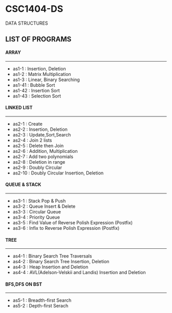 # CSC1404-DS
DATA STRUCTURES
## LIST OF PROGRAMS
#### ARRAY
<hr>
<ul>
  <li>as1-1 : Insertion, Deletion</li>
  <li>as1-2 : Matrix Multiplication</li>
  <li>as1-3 : Linear, Binary Searching</li>
  <li>as1-41 : Bubble Sort</li>
  <li>as1-42 : Insertion Sort</li>
  <li>as1-43 : Selection Sort</li>
</ul>

#### LINKED LIST
<hr>
<ul>
  <li>as2-1 : Create</li>
  <li>as2-2 : Insertion, Deletion</li>
  <li>as2-3 : Update,Sort,Search</li>
  <li>as2-4 : Join 2 lists</li>
  <li>as2-5 : Delete then Join</li>
  <li>as2-6 : Addition, Multiplication</li>
  <li>as2-7 : Add two polynomials</li>
  <li>as2-8 : Deletion in range</li>
  <li>as2-9 : Doubly Circular</li>
  <li>as2-10 : Doubly Circular Insertion, Deletion</li>
</ul>

#### QUEUE & STACK
<hr>
<ul>
  <li>as3-1 : Stack Pop & Push</li>
  <li>as3-2 : Queue Insert & Delete</li>
  <li>as3-3 : Circular Queue</li>
  <li>as3-4 : Priority Queue</li>
  <li>as3-5 : Find Value of Reverse Polish Expression (Postfix)</li>
  <li>as3-6 : Infix to Reverse Polish Expression (Postfix)</li>
</ul>

#### TREE
<hr>
<ul>
  <li>as4-1 : Binary Search Tree Traversals</li>
  <li>as4-2 : Binary Search Tree Insertion, Deletion</li>
  <li>as4-3 : Heap Insertion and Deletion</li>
  <li>as4-4 : AVL(Adelson-Velskii and Landis) Insertion and Deletion</li>
</ul>

#### BFS,DFS ON BST
<hr>
<ul>
  <li>as5-1 : Breadth-first Search</li>
  <li>as5-2 : Depth-first Serach</li>
</ul>
